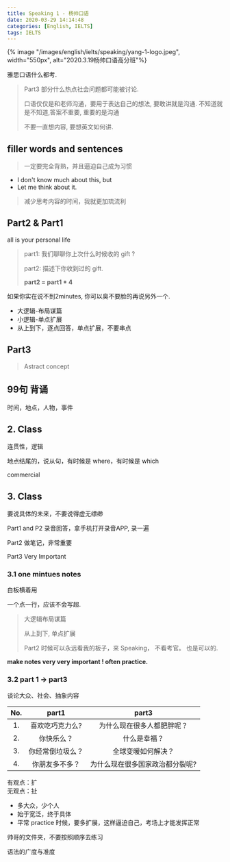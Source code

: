 ```yaml
---
title: Speaking 1 - 杨帅口语
date: 2020-03-29 14:14:48
categories: [English, IELTS]
tags: IELTS
---
```


{% image "/images/english/ielts/speaking/yang-1-logo.jpeg", width="550px", alt="2020.3.19杨帅口语高分班"%}

<!-- more -->


雅思口语什么都考. 

> Part3 部分什么热点社会问题都可能被讨论.
> 
> 口语仅仅是和老师沟通，要用于表达自己的想法, 要敢讲就是沟通. 不知道就是不知道,答案不重要, 重要的是沟通
> 
> 不要一直想内容, 要想英文如何讲.

## filler words and sentences

> 一定要完全背熟，并且逼迫自己成为习惯

- I don't know much about this,  but
- Let me think about it.

> 减少思考内容的时间，我就更加琉流利

## Part2 & Part1

all is your personal life

> part1: 我们聊聊你上次什么时候收的 gift ?
>
> part2: 描述下你收到过的 gift.
>
> **part2 = part1 * 4**

如果你实在说不到2minutes, 你可以臭不要脸的再说另外一个.

- 大逻辑-布局谋篇
- 小逻辑-单点扩展
- 从上到下，逐点回答，单点扩展，不要串点

## Part3

> Astract concept

## 99句 背诵

时间，地点，人物，事件 

## 2. Class

连贯性，逻辑

地点结尾的，说从句，有时候是 where，有时候是 which

commercial

## 3. Class

要说具体的未来，不要说得虚无缥缈

Part1 and P2 录音回答，拿手机打开录音APP, 录一遍

Part2 做笔记，非常重要

Part3 Very Important

### 3.1 one mintues notes

白板横着用

一个点一行，应该不会写超.

> 大逻辑布局谋篇
> 
> 从上到下, 单点扩展
> 
> Part2 时候可以永远看我的板子，来 Speaking， 不看考官。 也是可以的.

**make notes very very important ! often practice.**

### 3.2 part 1 -> part3

谈论大众、社会、抽象内容

No. | part1 | part3
:---:|:---:|:---:
1. | 喜欢吃巧克力么? | 为什么现在很多人都肥胖呢？
2. | 你快乐么？ | 什么是幸福？  
3. | 你经常倒垃圾么？ | 全球变暖如何解决？
4. | 你朋友多不多？ | 为什么现在很多国家政治都分裂呢?

有观点：扩  
无观点：扯

- 多大众，少个人  
- 始于宽泛，终于具体  
- 平常 practice 时候，要多扩展，这样逼迫自己，考场上才能发挥正常

帅哥的文件夹，不要按照顺序去练习

语法的广度与准度
